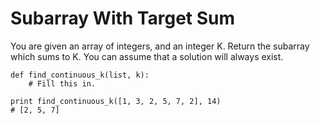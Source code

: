 # Subarray With Target Sum

You are given an array of integers, and an integer K. Return the subarray which sums to K. You can assume that a solution will always exist.

```
def find_continuous_k(list, k):
    # Fill this in.

print find_continuous_k([1, 3, 2, 5, 7, 2], 14)
# [2, 5, 7]
```